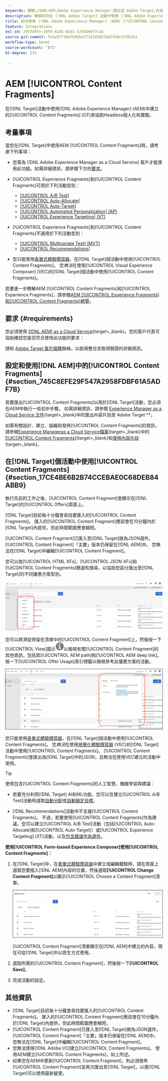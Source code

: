 ```yaml
---
keywords: 體驗;JSON;AEM;Adobe Experience Manager;匯出至 Adobe Target;內容片段;片段;CF;cf;無頭;個人化;實驗
description: 瞭解如何在 [!DNL Adobe Target] 活動中使用 [!DNL Adobe Experience Manager] [!UICONTROL Content Fragments]。
title: 如何使用 [!DNL Adobe Experience Manager] (AEM) [!UICONTROL Content Fragments]？
feature: Integrations
exl-id: 2057d9fe-c0f9-41d5-82e1-529db9ef7ca5
source-git-commit: fe1e97710e7692ba7724103853ed7438c3f361b1
workflow-type: tm+mt
source-wordcount: '572'
ht-degree: 21%

---
```


# AEM [!UICONTROL Content Fragments]

在[!DNL Target]活動中使用[!DNL Adobe Experience Manager] (AEM)中建立的[!UICONTROL Content Fragments] (CF)來協助Headless個人化和實驗。

## 考量事項

當您在[!DNL Target]中使用AEM [!UICONTROL Content Fragments]時，請考慮下列事項：

* 您需為 [!DNL Adobe Experience Manager as a Cloud Service] 客戶才能使用此功能。如需詳細資訊，請參閱下方的[要求](#section_AE6F0971E1574B3AA324003599B96E5A)。
* [!UICONTROL Experience Fragments]和[!UICONTROL Content Fragments]可用於下列活動型別：

   * [[!UICONTROL A/B Test]](/help/main/c-activities/t-test-ab/test-ab.md)
   * [[!UICONTROL Auto-Allocate]](/help/main/c-activities/automated-traffic-allocation/automated-traffic-allocation.md)
   * [[!UICONTROL Auto-Target]](/help/main/c-activities/auto-target/auto-target-to-optimize.md)
   * [[!UICONTROL Automated Personalization] (AP)](/help/main/c-activities/t-automated-personalization/automated-personalization.md)
   * [[!UICONTROL Experience Targeting] (XT)](/help/main/c-activities/t-experience-target/experience-target.md)

* [!UICONTROL Experience Fragments]和[!UICONTROL Content Fragments]不適用於下列活動型別：

   * [[!UICONTROL Multivariate Test] (MVT)](/help/main/c-activities/c-multivariate-testing/multivariate-testing.md)
   * [[!UICONTROL Recommendations]](/help/main/c-recommendations/recommendations.md)

* 您只能使用[表單式體驗撰寫器](/help/main/c-experiences/form-experience-composer.md)，在[!DNL Target]個活動中使用[!UICONTROL Content Fragments]。 您&#x200B;*無法*&#x200B;在使用[!UICONTROL Visual Experience Composer] (VEC)的[!DNL Target]個活動中使用[!UICONTROL Content Fragments]。

若要進一步瞭解AEM [!UICONTROL Content Fragments]和[!UICONTROL Experience Fragments]，請參閱[AEM [!UICONTROL Experience Fragments]和[!UICONTROL Content Fragments]總覽](/help/main/c-integrating-target-with-mac/aem/aem-experience-and-content-fragments.md)。

## 要求 {#requirements}

您必須使用 [[!DNL AEM] as a Cloud Service](https://experienceleague.adobe.com/docs/experience-manager-cloud-service.html?lang=zh-Hant){target=_blank}。您的客戶代表可協助確認您是否符合使用此功能的要求：

請和 [Adobe Target 客戶服務](/help/main/cmp-resources-and-contact-information.md#reference_ACA3391A00EF467B87930A450050077C)聯絡，以啟用整合並取得驗證的詳細資訊。

## 設定和使用[!DNL AEM]中的[!UICONTROL Content Fragments] {#section_745C8EFE29F547A2958FDBF61A5ADF7B}

若要匯出[!UICONTROL Content Fragments]以用於[!DNL Target]活動，您必須在AEM中執行一些初步步驟。 如需詳細資訊，請參閱 [Experience Manager as a Cloud Service 文件](https://experienceleague.adobe.com/docs/experience-manager-cloud-service/content/sites/integrations/content-fragments-target.html?lang=zh-Hant){target=_blank}中的匯出內容片段至 Adobe Target **。

如需有關設計、建立、組織和發佈[!UICONTROL Content Fragments]的資訊，請參閱[Experience Manageras a Cloud Service檔案](https://experienceleague.adobe.com/docs/experience-manager-cloud-service/content/home.html?lang=zh-Hant){target=_blank}中的[[!UICONTROL Content Fragments]](https://experienceleague.adobe.com/docs/experience-manager-cloud-service/content/sites/authoring/fundamentals/content-fragments.html?lang=zh-Hant){target=_blank}和[使用內容片段](https://experienceleague.adobe.com/docs/experience-manager-cloud-service/content/sites/administering/content-fragments/content-fragments.html?lang=zh-Hant){target=_blank}。

## 在[!DNL Target]個活動中使用[!UICONTROL Content Fragments] {#section_17CE4BE6B2B74CCEBAE0C68DEB84ABB9}

執行先前的工作之後，[!UICONTROL Content Fragment]會顯示在[!DNL Target]的[!UICONTROL Offers]頁面上。

[!DNL Target]目前每十分鐘會尋找要匯入的[!UICONTROL Content Fragments]。 匯入的[!UICONTROL Content Fragment]應該會在10分鐘內於[!DNL Target]內提供，但此時間範圍應會縮短。

[!UICONTROL Content Fragment]已匯入至[!DNL Target]做為JSON選件。 [!UICONTROL Content Fragment]「主要」版本仍保留在[!DNL AEM]中。 您無法在[!DNL Target]中編輯[!UICONTROL Content Fragment]。

您可以依[!UICONTROL HTML XFs]、[!UICONTROL JSON XFs]和[!UICONTROL Content Fragments]篩選和搜尋，以協助您區分匯出至[!DNL Target]的不同優惠方案型別。

![依據內容片段類型進行篩選：Target UI 中的 HTML 或 JSON](/help/main/c-integrating-target-with-mac/aem/assets/fragment-types.png)

您可以將滑鼠停留在清單中的[!UICONTROL Content Fragment]上，然後按一下[!UICONTROL View]圖示![資訊圖示](/help/main/c-integrating-target-with-mac/aem/assets/icon-info.png)以檢視有關[!UICONTROL Content Fragment]的其他資訊，包括其[!UICONTROL AEM path]和[!UICONTROL AEM deep link]。 按一下[!UICONTROL Offer Usage]索引標籤以檢視參考此優惠方案的活動。

![內容片段資訊快顯視窗](/help/main/c-integrating-target-with-mac/aem/assets/cf-info-popup.png)

您只能使用[表單式體驗撰寫器](/help/main/c-experiences/form-experience-composer.md)，在[!DNL Target]個活動中使用[!UICONTROL Content Fragments]。 您&#x200B;*無法*&#x200B;在使用[視覺化體驗撰寫器](/help/main/c-experiences/c-visual-experience-composer/visual-experience-composer.md) (VEC)的[!DNL Target]活動中使用[!UICONTROL Content Fragments]。 [!UICONTROL Content Fragments]會匯出為[!DNL Target]中的JSON，且無法在使用VEC建立的活動中使用。

>[!TIP]
>
>使用包含[!UICONTROL Content Fragments]的人工智慧、機器學習與建議：
>
>* 若要充分利用[!DNL Target] AI和ML功能，您可以在建立[!UICONTROL A/B Test]活動時選取[自動分配](/help/main/c-activities/automated-traffic-allocation/automated-traffic-allocation.md#concept_A1407678796B4C569E94CBA8A9F7F5D4)或[自動鎖定目標](/help/main/c-activities/auto-target/auto-target-to-optimize.md)。
>
>* [!DNL Recommendations]活動中不支援[!UICONTROL Content Fragments]。 不過，若要使用[!UICONTROL Content Fragments]作為建議，您可以建立[!UICONTROL A/B Test]活動（包括[!UICONTROL Auto-Allocate]和[!UICONTROL Auto-Target]）或[!UICONTROL Experience Targeting] (XT)活動，以及[包含建議作為選件](/help/main/c-recommendations/recommendations-as-an-offer.md)。

**使用[!UICONTROL Form-based Experience Composer]使用[!UICONTROL Content Fragments]：**

1. 在[!DNL Target]中，在[表單式體驗撰寫器](/help/main/c-experiences/form-experience-composer.md#task_FAC842A6535045B68B4C1AD3E657E56E)中建立或編輯體驗時，請在頁面上選取您要插入[!DNL AEM]內容的位置，然後選取&#x200B;**[!UICONTROL Change Content Fragment]**&#x200B;以顯示[!UICONTROL Choose a Content Fragment]清單。

   ![content_fragment_list image](/help/main/c-integrating-target-with-mac/aem/assets/choose-content-fragment.png)

   [!UICONTROL Content Fragment]清單顯示在[!DNL AEM]中建立的內容，現在可從[!DNL Target]中以原生方式使用。

1. 選取所需的[!UICONTROL Content Fragment]，然後按一下&#x200B;**[!UICONTROL Save]**。
1. 完成活動的設定。

## 其他資訊

* [!DNL Target]目前每十分鐘會尋找要匯入的[!UICONTROL Content Fragments]。 匯入的[!UICONTROL Content Fragment]應該會在10分鐘內於[!DNL Target]內提供，但此時間範圍應會縮短。
* [!UICONTROL Content Fragment]已匯入至[!DNL Target]做為JSON選件。 [!UICONTROL Content Fragment]「主要」版本仍保留在[!DNL AEM]中。 您無法在[!DNL Target]中編輯[!UICONTROL Content Fragment]。
* 您無法使用[!DNL Adobe I/O]建立[!UICONTROL Content Fragments]。 使用AEM建立[!UICONTROL Content Fragments]，如上所述。
* 如果您在AEM中更新[!UICONTROL Content Fragment]，則必須發佈[!UICONTROL Content Fragment]並再次匯出至[!DNL Target]，以便[!DNL Target]可以使用最新變更。
